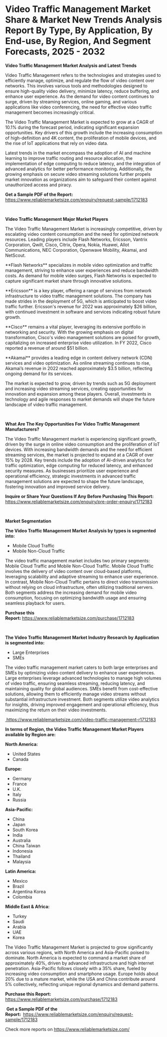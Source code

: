 <p><h1>Video Traffic Management Market Share & Market New Trends Analysis Report By Type, By Application, By End-use, By Region, And Segment Forecasts, 2025 - 2032</h1></p><p><strong>Video Traffic Management Market Analysis and Latest Trends</strong></p>
<p><p>Video Traffic Management refers to the technologies and strategies used to efficiently manage, optimize, and regulate the flow of video content over networks. This involves various tools and methodologies designed to ensure high-quality video delivery, minimize latency, reduce buffering, and enhance user experience. As the demand for video content continues to surge, driven by streaming services, online gaming, and various applications like video conferencing, the need for effective video traffic management becomes increasingly critical.</p><p>The Video Traffic Management Market is expected to grow at a CAGR of 10.1% during the forecast period, indicating significant expansion opportunities. Key drivers of this growth include the increasing consumption of high-definition and 4K content, the proliferation of mobile devices, and the rise of IoT applications that rely on video data. </p><p>Latest trends in the market encompass the adoption of AI and machine learning to improve traffic routing and resource allocation, the implementation of edge computing to reduce latency, and the integration of advanced analytics for better performance monitoring. Additionally, the growing emphasis on secure video streaming solutions further propels market innovation as organizations aim to safeguard their content against unauthorized access and piracy.</p></p>
<p><strong>Get a Sample PDF of the Report:&nbsp;</strong> <a href="https://www.reliablemarketsize.com/enquiry/request-sample/1712183?utm_campaign=3220&utm_medium=2&utm_source=Github&utm_content=ia&utm_term=09032025&utm_id=video-traffic-management">https://www.reliablemarketsize.com/enquiry/request-sample/1712183</a></p>
<p>&nbsp;</p>
<p><strong>Video Traffic Management Major Market Players</strong></p>
<p><p>The Video Traffic Management Market is increasingly competitive, driven by escalating video content consumption and the need for optimized network resources. Leading players include Flash Networks, Ericsson, Vantrix Corporation, Qwilt, Cisco, Citrix, Opera, Nokia, Huawei, Allot Communications, NEC Corporation, Openwave Mobility, Akamai, and NetScout.</p><p>**Flash Networks** specializes in mobile video optimization and traffic management, striving to enhance user experiences and reduce bandwidth costs. As demand for mobile video surges, Flash Networks is expected to capture significant market share through innovative solutions.</p><p>**Ericsson** is a key player, offering a range of services from network infrastructure to video traffic management solutions. The company has made strides in the deployment of 5G, which is anticipated to boost video traffic further. Ericsson's revenue for 2022 was approximately $26 billion, with continued investment in software and services indicating robust future growth.</p><p>**Cisco** remains a vital player, leveraging its extensive portfolio in networking and security. With the growing emphasis on digital transformation, Cisco's video management solutions are poised for growth, capitalizing on increased enterprise video utilization. In FY 2022, Cisco reported a revenue of around $51 billion. </p><p>**Akamai** provides a leading edge in content delivery network (CDN) services and video optimization. As online streaming continues to rise, Akamai’s revenue in 2022 reached approximately $3.5 billion, reflecting ongoing demand for its services.</p><p>The market is expected to grow, driven by trends such as 5G deployment and increasing video streaming services, creating opportunities for innovation and expansion among these players. Overall, investments in technology and agile responses to market demands will shape the future landscape of video traffic management.</p></p>
<p>&nbsp;</p>
<p><strong>What Are The Key Opportunities For Video Traffic Management Manufacturers?</strong></p>
<p><p>The Video Traffic Management market is experiencing significant growth, driven by the surge in online video consumption and the proliferation of IoT devices. With increasing bandwidth demands and the need for efficient streaming services, the market is projected to expand at a CAGR of over 15% by 2028. Key trends include the adoption of AI-driven analytics for traffic optimization, edge computing for reduced latency, and enhanced security measures. As businesses prioritize user experience and operational efficiency, strategic investments in advanced traffic management solutions are expected to shape the future landscape, fostering innovation and improved service delivery.</p></p>
<p><strong>Inquire or Share Your Questions If Any Before Purchasing This Report:</strong> <a href="https://www.reliablemarketsize.com/enquiry/pre-order-enquiry/1712183?utm_campaign=3220&utm_medium=2&utm_source=Github&utm_content=ia&utm_term=09032025&utm_id=video-traffic-management">https://www.reliablemarketsize.com/enquiry/pre-order-enquiry/1712183</a></p>
<p>&nbsp;</p>
<p><strong>Market Segmentation</strong></p>
<p><strong>The Video Traffic Management Market Analysis by types is segmented into:</strong></p>
<p><ul><li>Mobile Cloud Traffic</li><li>Mobile Non-Cloud Traffic</li></ul></p>
<p><p>The video traffic management market includes two primary segments: Mobile Cloud Traffic and Mobile Non-Cloud Traffic. Mobile Cloud Traffic involves the delivery of video content over cloud-based platforms, leveraging scalability and adaptive streaming to enhance user experience. In contrast, Mobile Non-Cloud Traffic pertains to direct video transmission without relying on cloud infrastructure, often utilizing traditional servers. Both segments address the increasing demand for mobile video consumption, focusing on optimizing bandwidth usage and ensuring seamless playback for users.</p></p>
<p><strong>Purchase this Report:&nbsp;</strong><a href="https://www.reliablemarketsize.com/purchase/1712183?utm_campaign=3220&utm_medium=2&utm_source=Github&utm_content=ia&utm_term=09032025&utm_id=video-traffic-management">https://www.reliablemarketsize.com/purchase/1712183</a></p>
<p>&nbsp;</p>
<p><strong>The Video Traffic Management Market Industry Research by Application is segmented into:</strong></p>
<p><ul><li>Large Enterprises</li><li>SMEs</li></ul></p>
<p><p>The video traffic management market caters to both large enterprises and SMEs by optimizing video content delivery to enhance user experiences. Large enterprises leverage advanced technologies to manage high volumes of video traffic, ensuring seamless streaming, reducing latency, and maintaining quality for global audiences. SMEs benefit from cost-effective solutions, allowing them to efficiently manage video streams without substantial infrastructure investment. Both segments utilize video analytics for insights, driving improved engagement and operational efficiency, thus maximizing the return on their video investments.</p></p>
<p><a href="https://www.reliablemarketsize.com/video-traffic-management-r1712183?utm_campaign=3220&utm_medium=2&utm_source=Github&utm_content=ia&utm_term=09032025&utm_id=video-traffic-management">&nbsp;https://www.reliablemarketsize.com/video-traffic-management-r1712183</a></p>
<p><strong>In terms of Region, the Video Traffic Management Market Players available by Region are:</strong></p>
<p>
    <p> <strong> North America: </strong>
        <ul>
            <li>United States</li>
            <li>Canada</li>
        </ul>
        </p> 
    <p> <strong> Europe: </strong>
        <ul>
            <li>Germany</li>
            <li>France</li>
            <li>U.K.</li>
            <li>Italy</li>
            <li>Russia</li>
        </ul>
        </p> 
    <p> <strong> Asia-Pacific: </strong>
        <ul>
            <li>China</li>
            <li>Japan</li>
            <li>South Korea</li>
            <li>India</li>
            <li>Australia</li>
            <li>China Taiwan</li>
            <li>Indonesia</li>
            <li>Thailand</li>
            <li>Malaysia</li>
        </ul>
        </p> 
    <p> <strong> Latin America: </strong>
        <ul>
            <li>Mexico</li>
            <li>Brazil</li>
            <li>Argentina Korea</li>
            <li>Colombia</li>
        </ul>
        </p> 
    <p> <strong> Middle East & Africa: </strong>
        <ul>
            <li>Turkey</li>
            <li>Saudi</li>
            <li>Arabia</li>
            <li>UAE</li>
            <li>Korea</li>
        </ul>
    </p>
    </p>
<p><p>The Video Traffic Management Market is projected to grow significantly across various regions, with North America and Asia-Pacific poised to dominate. North America is expected to command a market share of approximately 40%, driven by advanced infrastructure and high internet penetration. Asia-Pacific follows closely with a 35% share, fueled by increasing video consumption and smartphone usage. Europe holds about 20% due to a mature market, while the USA and China contribute around 5% collectively, reflecting unique regional dynamics and demand patterns.</p></p>
<p><strong>Purchase this Report: </strong><a href="https://www.reliablemarketsize.com/purchase/1712183?utm_campaign=3220&utm_medium=2&utm_source=Github&utm_content=ia&utm_term=09032025&utm_id=video-traffic-management">https://www.reliablemarketsize.com/purchase/1712183</a></p>
<p>&nbsp;<strong>Get a Sample PDF of the Report:&nbsp;&nbsp;</strong><a href="https://www.reliablemarketsize.com/enquiry/request-sample/1712183?utm_campaign=3220&utm_medium=2&utm_source=Github&utm_content=ia&utm_term=09032025&utm_id=video-traffic-management">https://www.reliablemarketsize.com/enquiry/request-sample/1712183</a></p>
<p><strong></strong></p>
<p>Check more reports on <a href="https://www.reliablemarketsize.com/?utm_campaign=3220&utm_medium=2&utm_source=Github&utm_content=ia&utm_term=09032025&utm_id=video-traffic-management">https://www.reliablemarketsize.com/</a></p>